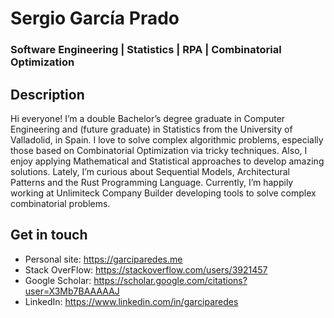 # Sergio García Prado 
### Software Engineering | Statistics | RPA | Combinatorial Optimization

## Description
Hi everyone! I’m a double Bachelor’s degree graduate in Computer Engineering and (future graduate) in Statistics from the University of Valladolid, in Spain. I love to solve complex algorithmic problems, especially those based on Combinatorial Optimization via tricky techniques. Also, I enjoy applying Mathematical and Statistical approaches to develop amazing solutions. Lately, I’m curious about Sequential Models, Architectural Patterns and the Rust Programming Language. Currently, I’m happily working at Unlimiteck Company Builder developing tools to solve complex combinatorial problems.

## Get in touch
- Personal site: https://garciparedes.me
- Stack OverFlow: https://stackoverflow.com/users/3921457
- Google Scholar: https://scholar.google.com/citations?user=X3Mb7BAAAAAJ
- LinkedIn: https://www.linkedin.com/in/garciparedes

<!--
**garciparedes/garciparedes** is a ✨ _special_ ✨ repository because its `README.md` (this file) appears on your GitHub profile.

Here are some ideas to get you started:

- 🔭 I’m currently working on ...
- 🌱 I’m currently learning ...
- 👯 I’m looking to collaborate on ...
- 🤔 I’m looking for help with ...
- 💬 Ask me about ...
- 📫 How to reach me: ...
- 😄 Pronouns: ...
- ⚡ Fun fact: ...
-->
